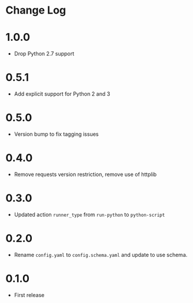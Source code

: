 # Change Log

# 1.0.0

* Drop Python 2.7 support

# 0.5.1

- Add explicit support for Python 2 and 3


# 0.5.0

- Version bump to fix tagging issues

# 0.4.0

- Remove requests version restriction, remove use of httplib

# 0.3.0

- Updated action `runner_type` from `run-python` to `python-script`

# 0.2.0

- Rename `config.yaml` to `config.schema.yaml` and update to use schema.

# 0.1.0

- First release 

